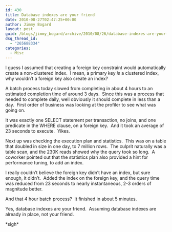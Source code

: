 ```yaml
---
id: 430
title: Database indexes are your friend
date: 2010-08-27T02:47:25+00:00
author: Jimmy Bogard
layout: post
guid: /blogs/jimmy_bogard/archive/2010/08/26/database-indexes-are-your-friend.aspx
dsq_thread_id:
  - "265688334"
categories:
  - Misc
---
```

I guess I assumed that creating a foreign key constraint would automatically create a non-clustered index.&#160; I mean, a primary key _is_ a clustered index, why wouldn’t a foreign key also create an index?

A batch process today slowed from completing in about 4 hours to an estimated completion time of around 3 days.&#160; Since this was a process that needed to complete daily, well obviously it should complete in less than a day.&#160; First order of business was looking at the profiler to see what was going on.

It was exactly one SELECT statement per transaction, no joins, and one predicate in the WHERE clause, on a foreign key.&#160; And it took an average of 23 seconds to execute.&#160; Yikes.

Next up was checking the execution plan and statistics.&#160; This was on a table that doubled in size in one day, to 7 million rows.&#160; The culprit naturally was a table scan, and the 230K reads showed why the query took so long.&#160; A coworker pointed out that the statistics plan also provided a hint for performance tuning, to add an index.

I really couldn’t believe the foreign key didn’t have an index, but sure enough, it didn’t.&#160; Added the index on the foreign key, and the query time was reduced from 23 seconds to nearly instantaneous, 2-3 orders of magnitude better.

And that 4 hour batch process?&#160; It finished in about 5 minutes.

Yes, database indexes are your friend.&#160; Assuming database indexes are already in place, not your friend.

\*sigh\*